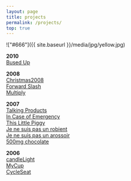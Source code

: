 ```yaml
---
layout: page
title: projects
permalink: /projects/
top: true
---
```

!["#666"]({{ site.baseurl }}/media/jpg/yellow.jpg)

__2010__  
[Bused Up](/projects/busedup)

__2008__  
[Christmas2008](/projects/christmas08)  
[Forward Slash](/projects/forwardslash)  
[Multiply](/projects/multiply)

__2007__  
[Talking Products](/projects/talkingproducts)  
[In Case of Emergency](/projects/emergency)  
[This Little Piggy](/projects/piggy)  
[Je ne suis pas un robient](/projects/robinet)  
[Je ne suis pas un arossoir](/projects/arossoir)  
[500mg chocolate](/projects/choc)  

__2006__  
[candleLight](/projects/candlelight)  
[MyCup](/projects/mycup)  
[CycleSeat](/projects/cycleseat)  
